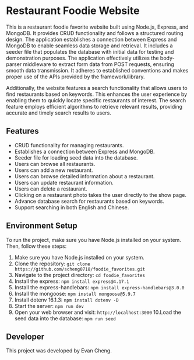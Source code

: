 # Restaurant Foodie Website

This is a restaurant foodie favorite website built using Node.js, Express, and MongoDB. It provides CRUD functionality and follows a structured routing design. The application establishes a connection between Express and MongoDB to enable seamless data storage and retrieval. It includes a seeder file that populates the database with initial data for testing and demonstration purposes. The application effectively utilizes the body-parser middleware to extract form data from POST requests, ensuring smooth data transmission. It adheres to established conventions and makes proper use of the APIs provided by the framework/library.

Additionally, the website features a search functionality that allows users to find restaurants based on keywords. This enhances the user experience by enabling them to quickly locate specific restaurants of interest. The search feature employs efficient algorithms to retrieve relevant results, providing accurate and timely search results to users.

## Features

- CRUD functionality for managing restaurants.
- Establishes a connection between Express and MongoDB.
- Seeder file for loading seed data into the database.
- Users can browse all restaurants.
- Users can add a new restaurant.
- Users can browse detailed information about a restaurant.
- Users can update restaurant information.
- Users can delete a restaurant.
- Clicking on a restaurant photo takes the user directly to the show page.
- Advance database search for restaurants based on keywords.
- Support searching in both English and Chinese.

## Environment Setup

To run the project, make sure you have Node.js installed on your system. Then, follow these steps:

1. Make sure you have Node.js installed on your system.
2. Clone the repository:
```git clone https://github.com/scheng0718/foodie_favorites.git```
3. Navigate to the project directory: 
```cd foodie_favorites```
4. Install the express: 
```npm install express@4.17.1```
5. Install the express-handlebars:
```npm install express-handlebars@3.0.0```
6. Install the mongoose: 
```npm install mongoose@5.9.7```
7. Install dotenv 16.1.3: 
```npm install dotenv -D```
8. Start the server: 
```npm run dev```
9. Open your web browser and visit: 
```http://localhost:3000```
10.Load the seed data into the database: 
```npm run seed```
## Developer

This project was developed by Evan Cheng.

